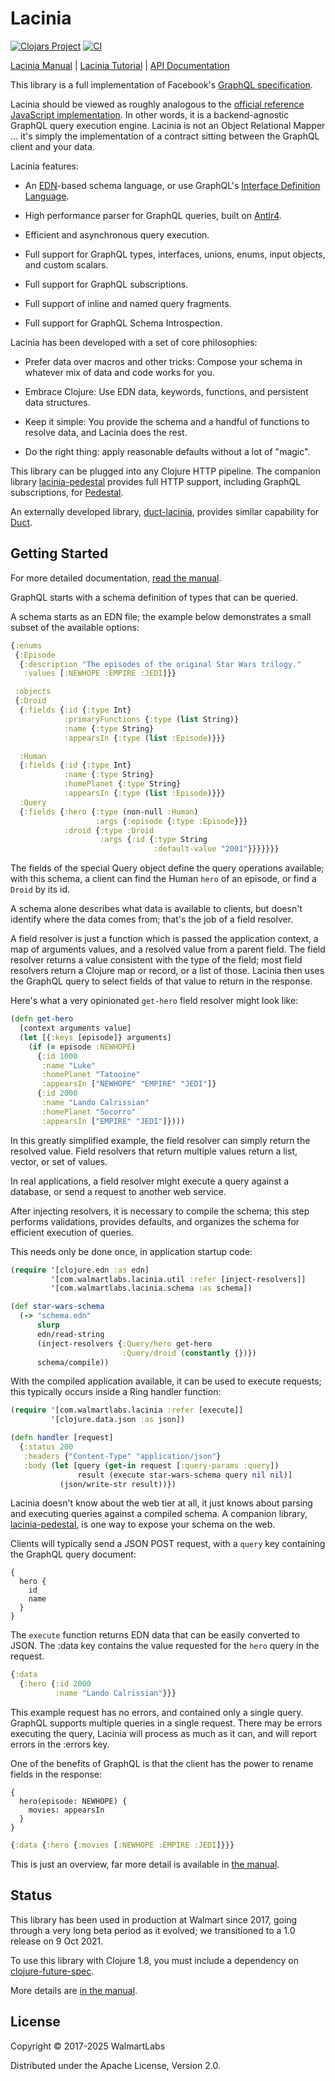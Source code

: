 # Lacinia


[![Clojars Project](https://img.shields.io/clojars/v/com.walmartlabs/lacinia.svg)](https://clojars.org/com.walmartlabs/lacinia)
[![CI](https://github.com/walmartlabs/lacinia/actions/workflows/config.yml/badge.svg)](https://github.com/walmartlabs/lacinia/actions/workflows/config.yml)

[Lacinia Manual](http://lacinia.readthedocs.io/en/latest/) |
[Lacinia Tutorial](http://lacinia.readthedocs.io/en/latest/tutorial) |
[API Documentation](http://walmartlabs.github.io/apidocs/lacinia/)

This library is a full implementation of
Facebook's [GraphQL specification](https://facebook.github.io/graphql).

Lacinia should be viewed as roughly analogous to the
[official reference JavaScript implementation](https://github.com/graphql/graphql-js/).
In other words, it is a backend-agnostic GraphQL query execution engine.
Lacinia is not an Object Relational Mapper ... it's simply the implementation of a contract
sitting between the GraphQL client and your data.

Lacinia features:

- An [EDN](https://github.com/edn-format/edn)-based schema language, or use
  GraphQL's [Interface Definition Language](http://spec.graphql.org/June2018/#sec-Type-System).

- High performance parser for GraphQL queries, built on [Antlr4](http://www.antlr.org/).

- Efficient and asynchronous query execution.

- Full support for GraphQL types, interfaces, unions, enums, input objects, and custom scalars.

- Full support for GraphQL subscriptions.

- Full support of inline and named query fragments.

- Full support for GraphQL Schema Introspection.

Lacinia has been developed with a set of core philosophies:

- Prefer data over macros and other tricks: Compose your schema in whatever mix of data and code works for you.

- Embrace Clojure: Use EDN data, keywords, functions, and persistent data structures.

- Keep it simple: You provide the schema and a handful of functions to resolve data, and Lacinia does the rest.

- Do the right thing: apply reasonable defaults without a lot of "magic".

This library can be plugged into any Clojure HTTP pipeline.
The companion library [lacinia-pedestal](https://github.com/walmartlabs/lacinia-pedestal) provides
full HTTP support, including GraphQL subscriptions, for [Pedestal](https://github.com/pedestal/pedestal).

An externally developed library, [duct-lacinia](https://github.com/kakao/duct-lacinia), provides similar capability
for [Duct](https://github.com/duct-framework/duct).

## Getting Started

For more detailed documentation, [read the manual](http://lacinia.readthedocs.io/en/latest/).

GraphQL starts with a schema definition of types that can be queried.

A schema starts as an EDN file; the example below demonstrates a small subset
of the available options:

```clojure
{:enums
 {:Episode
  {:description "The episodes of the original Star Wars trilogy."
   :values [:NEWHOPE :EMPIRE :JEDI]}}

 :objects
 {:Droid
  {:fields {:id {:type Int}
            :primaryFunctions {:type (list String)}
            :name {:type String}
            :appearsIn {:type (list :Episode)}}}

  :Human
  {:fields {:id {:type Int}
            :name {:type String}
            :homePlanet {:type String}
            :appearsIn {:type (list :Episode)}}}
  :Query
  {:fields {:hero {:type (non-null :Human)
                   :args {:episode {:type :Episode}}}
            :droid {:type :Droid
                    :args {:id {:type String 
                                :default-value "2001"}}}}}}}
```
The fields of the special Query object define the query operations available; with this schema,
a client can find the Human `hero` of an episode, or find a `Droid` by its id.

A schema alone describes what data is available to clients, but doesn't identify where
the data comes from; that's the job of a field resolver.

A field resolver is just a function which is passed the application context,
a map of arguments values, and a resolved value from a
parent field.
The field resolver returns a value consistent with the type of the field; most field resolvers
return a Clojure map or record, or a list of those.  Lacinia then uses the GraphQL query to 
select fields of that value to return in the response.

Here's what a very opinionated `get-hero` field resolver might look like:

```clojure
(defn get-hero 
  [context arguments value]
  (let [{:keys [episode]} arguments]
    (if (= episode :NEWHOPE)
      {:id 1000
       :name "Luke"
       :homePlanet "Tatooine"
       :appearsIn ["NEWHOPE" "EMPIRE" "JEDI"]}
      {:id 2000
       :name "Lando Calrissian"
       :homePlanet "Socorro"
       :appearsIn ["EMPIRE" "JEDI"]})))
```

In this greatly simplified example, the field resolver can simply return the resolved value.
Field resolvers that return multiple values return a list, vector, or set of values.

In real applications, a field resolver might execute a query against a database,
or send a request to another web service.

After injecting resolvers, it is necessary to compile the schema; this
step performs validations, provides defaults, and organizes the schema
for efficient execution of queries.

This needs only be done once, in application startup code:


```clojure
(require '[clojure.edn :as edn]
         '[com.walmartlabs.lacinia.util :refer [inject-resolvers]]
         '[com.walmartlabs.lacinia.schema :as schema])

(def star-wars-schema
  (-> "schema.edn"
      slurp
      edn/read-string
      (inject-resolvers {:Query/hero get-hero
                         :Query/droid (constantly {})})
      schema/compile))
```

With the compiled application available, it can be used to execute
requests; this typically occurs inside a Ring handler function:

```clojure
(require '[com.walmartlabs.lacinia :refer [execute]]
         '[clojure.data.json :as json])

(defn handler [request]
  {:status 200
   :headers {"Content-Type" "application/json"}
   :body (let [query (get-in request [:query-params :query])
               result (execute star-wars-schema query nil nil)]
           (json/write-str result))})
```

Lacinia doesn't know about the web tier at all, it just knows about
parsing and executing queries against a compiled schema.
A companion library, [lacinia-pedestal](https://github.com/walmartlabs/lacinia-pedestal),
is one way to expose your schema on the web.

Clients will typically send a JSON POST request, with a `query` key containing the GraphQL query document:

```
{
  hero {
    id
    name
  }
}
```


The `execute` function returns EDN data that can be easily converted to JSON.
The :data key contains the value requested for the `hero` query in the request.

```clojure
{:data
  {:hero {:id 2000
          :name "Lando Calrissian"}}}
```

This example request has no errors, and contained only a single query.
GraphQL supports multiple queries in a single request.
There may be errors executing the query, Lacinia will process as much as
it can, and will report errors in the :errors key.

One of the benefits of GraphQL is that the client has the power to rename
fields in the response:

```
{
  hero(episode: NEWHOPE) {
    movies: appearsIn
  }
}
```

```clojure
{:data {:hero {:movies [:NEWHOPE :EMPIRE :JEDI]}}}
```

This is just an overview, far more detail is available
in [the manual](http://lacinia.readthedocs.io/en/latest/).

## Status

This library has been used in production at Walmart since 2017, going through a very long
beta period as it evolved; we transitioned to a 1.0 release on 9 Oct 2021.

To use this library with Clojure 1.8, you must include 
a dependency on [clojure-future-spec](https://github.com/tonsky/clojure-future-spec).

More details are [in the manual](http://lacinia.readthedocs.io/en/latest/clojure.html).

## License

Copyright © 2017-2025 WalmartLabs

Distributed under the Apache License, Version 2.0.
